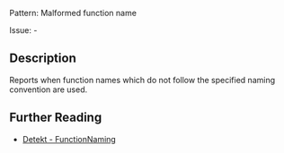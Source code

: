 Pattern: Malformed function name

Issue: -

## Description

Reports when function names which do not follow the specified naming convention are used.

## Further Reading

* [Detekt - FunctionNaming](https://arturbosch.github.io/detekt/naming.html#functionnaming)